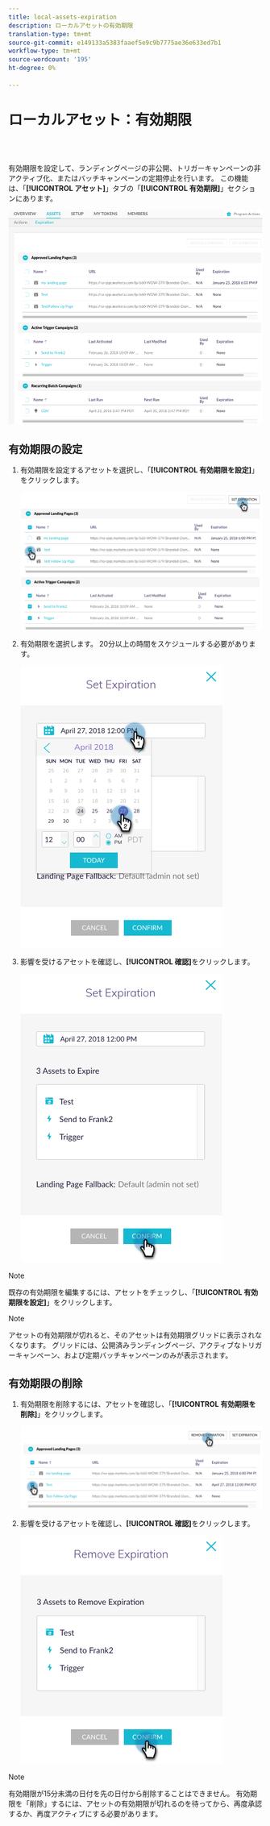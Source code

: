```yaml
---
title: local-assets-expiration
description: ローカルアセットの有効期限
translation-type: tm+mt
source-git-commit: e149133a5383faaef5e9c9b7775ae36e633ed7b1
workflow-type: tm+mt
source-wordcount: '195'
ht-degree: 0%

---
```



# ローカルアセット：有効期限

<br> 

有効期限を設定して、ランディングページの非公開、トリガーキャンペーンの非アクティブ化、またはバッチキャンペーンの定期停止を行います。 この機能は、「**[!UICONTROL アセット]**」タブの「**[!UICONTROL 有効期限]**」セクションにあります。

![イメージ1](/help/sky/assets/programs/local-assets-expiration/local-assets-expiration-1.png)

## 有効期限の設定

1. 有効期限を設定するアセットを選択し、「**[!UICONTROL 有効期限を設定]**」をクリックします。

   ![イメージ2](/help/sky/assets/programs/local-assets-expiration/local-assets-expiration-2.png)

1. 有効期限を選択します。 20分以上の時間をスケジュールする必要があります。

   ![イメージ3](/help/sky/assets/programs/local-assets-expiration/local-assets-expiration-3.png)

1. 影響を受けるアセットを確認し、**[!UICONTROL 確認]**&#x200B;をクリックします。

   ![画像4](/help/sky/assets/programs/local-assets-expiration/local-assets-expiration-4.png)

>[!NOTE]
>
>既存の有効期限を編集するには、アセットをチェックし、「**[!UICONTROL 有効期限を設定]**」をクリックします。

>[!NOTE]
>
>アセットの有効期限が切れると、そのアセットは有効期限グリッドに表示されなくなります。 グリッドには、公開済みランディングページ、アクティブなトリガーキャンペーン、および定期バッチキャンペーンのみが表示されます。

## 有効期限の削除

1. 有効期限を削除するには、アセットを確認し、「**[!UICONTROL 有効期限を削除]**」をクリックします。

   ![画像5](/help/sky/assets/programs/local-assets-expiration/local-assets-expiration-5.png)

1. 影響を受けるアセットを確認し、**[!UICONTROL 確認]**&#x200B;をクリックします。

   ![画像6](/help/sky/assets/programs/local-assets-expiration/local-assets-expiration-6.png)

>[!NOTE]
>
>有効期限が15分未満の日付を先の日付から削除することはできません。 有効期限を「削除」するには、アセットの有効期限が切れるのを待ってから、再度承認するか、再度アクティブにする必要があります。

